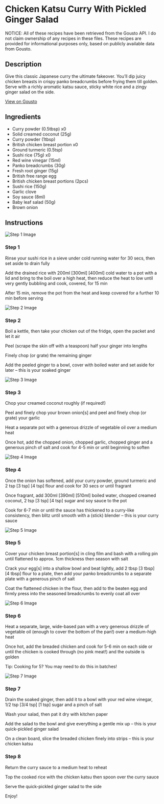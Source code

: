 # Chicken Katsu Curry With Pickled Ginger Salad

NOTICE: All of these recipes have been retrieved from the Gousto API. I do not claim ownership of any recipes in these files. These recipes are provided for informational purposes only, based on publicly available data from Gousto.

## Description

Give this classic Japanese curry the ultimate fakeover. You’ll dip juicy chicken breasts in crispy panko breadcrumbs before frying them till golden. Serve with a richly aromatic katsu sauce, sticky white rice and a zingy ginger salad on the side. 

[View on Gousto](https://www.gousto.co.uk/recipes/cookbook/chicken-katsu-curry-with-pickled-ginger-salad)

## Ingredients

- Curry powder (0.5tbsp) x0
- Solid creamed coconut (25g)
- Curry powder (1tbsp)
- British chicken breast portion x0
- Ground turmeric (0.5tsp)
- Sushi rice (75g) x0
- Red wine vinegar (15ml)
- Panko breadcrumbs (30g)
- Fresh root ginger (15g)
- British free range egg
- British chicken breast portions (2pcs)
- Sushi rice (150g)
- Garlic clove
- Soy sauce (8ml)
- Baby leaf salad (50g)
- Brown onion

## Instructions

![Step 1 Image](https://production-media.gousto.co.uk/cms/recipe-step-image/Step-1-1681816629161-x200.jpg)

### Step 1

Rinse your sushi rice in a sieve under cold running water for 30 secs, then set aside to drain fully

Add the drained rice with 200ml <span class="text-purple">[300ml]</span> <span class="text-danger">[400ml] </span>cold water to a pot with a lid and bring to the boil over a high heat, then reduce the heat to low until very gently bubbling and cook, covered, for 15 min

After 15 min, remove the pot from the heat and keep covered for a further 10 min before serving

![Step 2 Image](https://production-media.gousto.co.uk/cms/recipe-step-image/Step-2-1681816637248-x200.jpg)

### Step 2

Boil a kettle, then take your chicken out of the fridge, open the packet and let it air

Peel (scrape the skin off with a teaspoon) half your ginger into lengths

Finely chop (or grate) the remaining ginger

Add the peeled ginger to a bowl, cover with boiled water and set aside for later – this is your soaked ginger

![Step 3 Image](https://production-media.gousto.co.uk/cms/recipe-step-image/Step-3-1681816642342-x200.jpg)

### Step 3

Chop your creamed coconut roughly (if required!)

Peel and finely chop your brown onion[s] and peel and finely chop (or grate) your garlic

Heat a separate pot with a generous drizzle of vegetable oil over a medium heat

Once hot, add the chopped onion, chopped garlic, chopped ginger and a generous pinch of salt and cook for 4-5 min or until beginning to soften

![Step 4 Image](https://production-media.gousto.co.uk/cms/recipe-step-image/Step-4-1681816652187-x200.jpg)

### Step 4

Once the onion has softened, add your curry powder, ground turmeric and 2 tsp <span class="text-purple">[3 tsp]</span> <span class="text-danger">[4 tsp]</span> flour and cook for 30 secs or until fragrant

Once fragrant, add 300ml <span class="text-purple">[390ml]</span> <span class="text-danger">[510ml]</span> boiled water, chopped creamed coconut, 2 tsp <span class="text-purple">[3 tsp]</span> <span class="text-danger">[4 tsp]</span> sugar and soy sauce to the pot

Cook for 6-7 min or until the sauce has thickened to a curry-like consistency, then blitz until smooth with a (stick) blender – this is your curry sauce

![Step 5 Image](https://production-media.gousto.co.uk/cms/recipe-step-image/Step-5-1681816660689-x200.jpg)

### Step 5

Cover your chicken breast portion[s] in cling film and bash with a rolling pin until flattened to approx. 1cm thickness then season with salt

Crack your egg[s] into a shallow bowl and beat lightly, add 2 tbsp <span class="text-purple">[3 tbsp]</span> <span class="text-danger">[4 tbsp] </span>flour to a plate, then add your panko breadcrumbs to a separate plate with a generous pinch of salt

Coat the flattened chicken in the flour, then add to the beaten egg and firmly press into the seasoned breadcrumbs to evenly coat all over

![Step 6 Image](https://production-media.gousto.co.uk/cms/recipe-step-image/Step-6-1681816675217-x200.jpg)

### Step 6

Heat a separate, large, wide-based pan with a very generous drizzle of vegetable oil (enough to cover the bottom of the pan!) over a medium-high heat

Once hot, add the breaded chicken and cook for 5-6 min on each side or until the chicken is cooked through (no pink meat!) and the outside is golden

Tip: Cooking for 5? You may need to do this in batches!

![Step 7 Image](https://production-media.gousto.co.uk/cms/recipe-step-image/Step-7-1681816683406-x200.jpg)

### Step 7

Drain the soaked ginger, then add it to a bowl with your red wine vinegar, 1/2 tsp <span class="text-purple">[3/4 tsp]</span> <span class="text-danger">[1 tsp]</span> sugar and a pinch of salt

Wash your salad, then pat it dry with kitchen paper

Add the salad to the bowl and give everything a gentle mix up – this is your quick-pickled ginger salad

On a clean board, slice the breaded chicken finely into strips – this is your chicken katsu

### Step 8

Return the curry sauce to a medium heat to reheat

Top the cooked rice with the chicken katsu then spoon over the curry sauce

Serve the quick-pickled ginger salad to the side

Enjoy!

